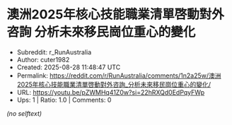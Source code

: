 # 澳洲2025年核心技能職業清單啓動對外咨詢 分析未來移民崗位重心的變化

- Subreddit: r_RunAustralia
- Author: cuter1982
- Created: 2025-08-28 11:48:47 UTC
- Permalink: https://reddit.com/r/RunAustralia/comments/1n2a25w/澳洲2025年核心技能職業清單啓動對外咨詢_分析未來移民崗位重心的變化/
- URL: https://youtu.be/pZWMHq41Z0w?si=22hRXQd0EdPqyFWp
- Ups: 1 | Ratio: 1.0 | Comments: 0

_(no selftext)_
